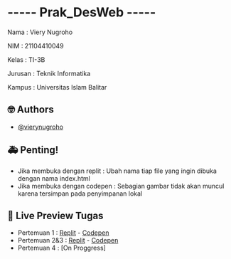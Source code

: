
# ----- Prak_DesWeb -----

Nama    : Viery Nugroho

NIM     : 21104410049

Kelas   : TI-3B

Jurusan : Teknik Informatika

Kampus  : Universitas Islam Balitar


## 🤓 Authors

- [@vierynugroho](https://github.com/vierynugroho)


## 🚑 Penting!
- Jika membuka dengan replit  : Ubah nama tiap file yang ingin dibuka dengan nama index.html
- Jika membuka dengan codepen : Sebagian gambar tidak akan muncul karena tersimpan pada penyimpanan lokal


## 🔗 Live Preview Tugas

- Pertemuan 1 : [Replit](https://replit.com/@VIERYNUGROHO/pertemuan1) - [Codepen](https://codepen.io/collection/yrpxQg)
- Pertemuan 2&3 : [Replit](https://replit.com/@VIERYNUGROHO/Pertemuan2-3) - [Codepen](https://codepen.io/collection/MgzqMO)
- Pertemuan 4 : [On Proggress]
